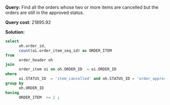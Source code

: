 **Query:** Find all the orders whose two or more items are cancelled but the orders are still in the approved status.

**Query cost**: 21895.92

**Solution:**
```sql
select 
      oh.order_id,
      count(oi.order_item_seq_id) as ORDER_ITEM
from 
      order_header oh 
join
      order_item oi on oh.ORDER_ID  = oi.ORDER_ID
where 
      oi.STATUS_ID  = 'item_cancelled' and oh.STATUS_ID = 'order_approved'
group by 
      oh.ORDER_ID
having 
      ORDER_ITEM  >= 2 ;
      
